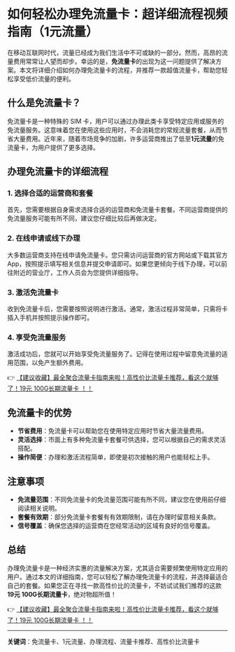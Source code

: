 # 如何轻松办理免流量卡：超详细流程视频指南（1元流量）

在移动互联网时代，流量已经成为我们生活中不可或缺的一部分。然而，高昂的流量费用常常让人望而却步。幸运的是，**免流量卡**的出现为这一问题提供了解决方案。本文将详细介绍如何办理免流量卡的流程，并推荐一款超值流量卡，帮助您轻松享受低价流量的便利。

## 什么是免流量卡？

免流量卡是一种特殊的 SIM 卡，用户可以通过办理此类卡享受特定应用或服务的免流量服务。这意味着您在使用这些应用时，不会消耗您的常规流量套餐，从而节省大量费用。近年来，随着市场竞争的加剧，许多运营商推出了低至**1元流量**的免流量卡，为用户提供了更多选择。

## 办理免流量卡的详细流程

### 1. 选择合适的运营商和套餐
首先，您需要根据自身需求选择合适的运营商和免流量卡套餐。不同运营商提供的免流量服务可能有所不同，建议您仔细比较后再做决定。

### 2. 在线申请或线下办理
大多数运营商支持在线申请免流量卡。您只需访问运营商的官方网站或下载其官方 App，按照提示填写相关信息并提交申请即可。如果您更倾向于线下办理，可以前往附近的营业厅，工作人员会为您提供详细指导。

### 3. 激活免流量卡
收到免流量卡后，您需要按照说明进行激活。通常，激活过程非常简单，只需将卡插入手机并按照提示操作即可。

### 4. 享受免流量服务
激活成功后，您就可以开始享受免流量服务了。记得在使用过程中留意免流量的适用范围，以免产生额外费用。

👉 [【建议收藏】最全聚合流量卡指南来啦！高性价比流量卡推荐，看这个就够了！19元 100G长期流量卡 ！！](https://bit.ly/Liuliangka)

## 免流量卡的优势

- **节省费用**：免流量卡可以帮助您在使用特定应用时节省大量流量费用。
- **灵活选择**：市面上有多种免流量卡套餐可供选择，您可以根据自己的需求灵活搭配。
- **操作简便**：办理和激活流程简单，即使是初次接触的用户也能轻松上手。

## 注意事项

- **免流量范围**：不同免流量卡的免流量范围可能有所不同，建议您在使用前仔细阅读相关说明。
- **套餐有效期**：部分免流量卡套餐有有效期限制，请在办理时留意相关条款。
- **信号覆盖**：确保您选择的运营商在您经常活动的区域有良好的信号覆盖。

## 总结

办理免流量卡是一种经济实惠的流量解决方案，尤其适合需要频繁使用特定应用的用户。通过本文的详细指南，您可以轻松了解办理免流量卡的流程，并选择最适合自己的套餐。如果您正在寻找一款高性价比的流量卡，不妨试试我们推荐的这款**19元 100G长期流量卡**，绝对物超所值！

👉 [【建议收藏】最全聚合流量卡指南来啦！高性价比流量卡推荐，看这个就够了！19元 100G长期流量卡 ！！](https://bit.ly/Liuliangka)

---

**关键词**：免流量卡、1元流量、办理流程、流量卡推荐、高性价比流量卡